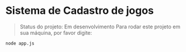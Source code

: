 # Sistema de Cadastro de jogos 

> Status do projeto: Em desenvolvimento
Para rodar este projeto em sua máquina, por favor digite:
````
node app.js
````
